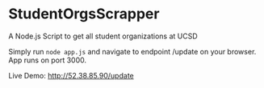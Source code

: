 # StudentOrgsScrapper
A Node.js Script to get all student organizations at UCSD

Simply run `node app.js` and navigate to endpoint /update on your browser.
App runs on port 3000. 

Live Demo: http://52.38.85.90/update
